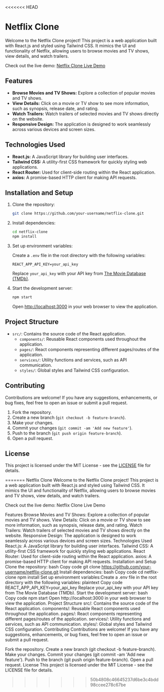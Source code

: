 <<<<<<< HEAD

# Netflix Clone

Welcome to the Netflix Clone project! This project is a web application built with React.js and styled using Tailwind CSS. It mimics the UI and functionality of Netflix, allowing users to browse movies and TV shows, view details, and watch trailers.

Check out the live demo: [Netflix Clone Live Demo](https://netflixclone-myut.onrender.com/)

## Features

- **Browse Movies and TV Shows:** Explore a collection of popular movies and TV shows.
- **View Details:** Click on a movie or TV show to see more information, such as synopsis, release date, and rating.
- **Watch Trailers:** Watch trailers of selected movies and TV shows directly on the website.
- **Responsive Design:** The application is designed to work seamlessly across various devices and screen sizes.

## Technologies Used

- **React.js:** A JavaScript library for building user interfaces.
- **Tailwind CSS:** A utility-first CSS framework for quickly styling web applications.
- **React Router:** Used for client-side routing within the React application.
- **axios:** A promise-based HTTP client for making API requests.

## Installation and Setup

1. Clone the repository:

   ```bash
   git clone https://github.com/your-username/netflix-clone.git
   ```

2. Install dependencies:

   ```bash
   cd netflix-clone
   npm install
   ```

3. Set up environment variables:

   Create a `.env` file in the root directory with the following variables:

   ```plaintext
   REACT_APP_API_KEY=your_api_key
   ```

   Replace `your_api_key` with your API key from [The Movie Database (TMDb)](https://www.themoviedb.org/documentation/api).

4. Start the development server:

   ```bash
   npm start
   ```

   Open [http://localhost:3000](http://localhost:3000) in your web browser to view the application.

## Project Structure

- `src/`: Contains the source code of the React application.
  - `components/`: Reusable React components used throughout the application.
  - `pages/`: React components representing different pages/routes of the application.
  - `services/`: Utility functions and services, such as API communication.
  - `styles/`: Global styles and Tailwind CSS configuration.

## Contributing

Contributions are welcome! If you have any suggestions, enhancements, or bug fixes, feel free to open an issue or submit a pull request.

1. Fork the repository.
2. Create a new branch (`git checkout -b feature-branch`).
3. Make your changes.
4. Commit your changes (`git commit -am 'Add new feature'`).
5. Push to the branch (`git push origin feature-branch`).
6. Open a pull request.

## License

This project is licensed under the MIT License - see the [LICENSE](LICENSE) file for details.

=======
Netflix Clone
Welcome to the Netflix Clone project! This project is a web application built with React.js and styled using Tailwind CSS. It mimics the UI and functionality of Netflix, allowing users to browse movies and TV shows, view details, and watch trailers.

Check out the live demo: Netflix Clone Live Demo

Features
Browse Movies and TV Shows: Explore a collection of popular movies and TV shows.
View Details: Click on a movie or TV show to see more information, such as synopsis, release date, and rating.
Watch Trailers: Watch trailers of selected movies and TV shows directly on the website.
Responsive Design: The application is designed to work seamlessly across various devices and screen sizes.
Technologies Used
React.js: A JavaScript library for building user interfaces.
Tailwind CSS: A utility-first CSS framework for quickly styling web applications.
React Router: Used for client-side routing within the React application.
axios: A promise-based HTTP client for making API requests.
Installation and Setup
Clone the repository:
bash
Copy code
git clone https://github.com/your-username/netflix-clone.git
Install dependencies:
bash
Copy code
cd netflix-clone
npm install
Set up environment variables:Create a .env file in the root directory with the following variables:
plaintext
Copy code
REACT_APP_API_KEY=your_api_key
Replace your_api_key with your API key from The Movie Database (TMDb).
Start the development server:
bash
Copy code
npm start
Open http://localhost:3000 in your web browser to view the application.
Project Structure
src/: Contains the source code of the React application.
components/: Reusable React components used throughout the application.
pages/: React components representing different pages/routes of the application.
services/: Utility functions and services, such as API communication.
styles/: Global styles and Tailwind CSS configuration.
Contributing
Contributions are welcome! If you have any suggestions, enhancements, or bug fixes, feel free to open an issue or submit a pull request.

Fork the repository.
Create a new branch (git checkout -b feature-branch).
Make your changes.
Commit your changes (git commit -am 'Add new feature').
Push to the branch (git push origin feature-branch).
Open a pull request.
License
This project is licensed under the MIT License - see the LICENSE file for details.

>>>>>>> 50b4808c46645237d6be3c4bdd98ccee278c67be
